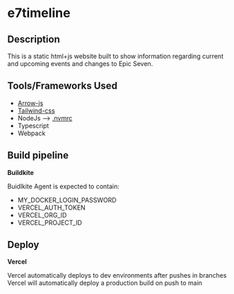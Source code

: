 # e7timeline

## Description

This is a static html+js website built to show information regarding current and upcoming events and changes to Epic Seven.

## Tools/Frameworks Used

- [Arrow-js](https://www.arrow-js.com/)
- [Tailwind-css](https://tailwindcss.com)
- NodeJs --> [.nvmrc](./.nvmrc)
- Typescript
- Webpack

## Build pipeline
**Buildkite**

Buidlkite Agent is expected to contain:
- MY_DOCKER_LOGIN_PASSWORD
- VERCEL_AUTH_TOKEN
- VERCEL_ORG_ID
- VERCEL_PROJECT_ID

## Deploy
**Vercel**

Vercel automatically deploys to dev environments after pushes in branches
Vercel will automatically deploy a production build on push to main